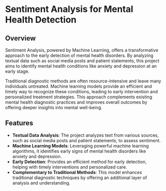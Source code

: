 # Sentiment Analysis for Mental Health Detection

## Overview
Sentiment Analysis, powered by Machine Learning, offers a transformative approach to the early detection of mental health disorders. By analyzing textual data such as social media posts and patient statements, this project aims to identify mental health conditions like anxiety and depression at an early stage. 

Traditional diagnostic methods are often resource-intensive and leave many individuals untreated. Machine learning models provide an efficient and timely way to recognize these conditions, leading to early intervention and personalized treatment strategies. This approach complements existing mental health diagnostic practices and improves overall outcomes by offering deeper insights into mental well-being.

## Features
- **Textual Data Analysis**: The project analyzes text from various sources, such as social media posts and patient statements, to assess sentiment.
- **Machine Learning Models**: Leveraging powerful machine learning algorithms, it identifies early signs of mental health disorders like anxiety and depression.
- **Early Detection**: Provides an efficient method for early detection, helping with timely interventions and personalized care.
- **Complementary to Traditional Methods**: This model enhances traditional diagnostic techniques by offering an additional layer of analysis and understanding.
